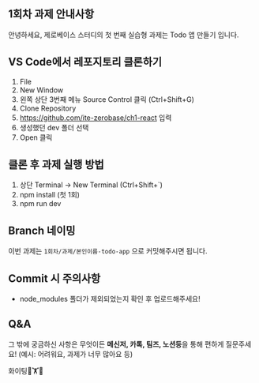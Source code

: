 ## 1회차 과제 안내사항
안녕하세요, 제로베이스 스터디의 첫 번째 실습형 과제는 Todo 앱 만들기 입니다.

## VS Code에서 레포지토리 클론하기
1. File
2. New Window
3. 왼쪽 상단 3번째 메뉴 Source Control 클릭 (Ctrl+Shift+G)
4. Clone Repository
5. https://github.com/ite-zerobase/ch1-react 입력
6. 생성했던 dev 폴더 선택
7. Open 클릭

## 클론 후 과제 실행 방법
1. 상단 Terminal -> New Terminal (Ctrl+Shift+`)
2. npm install (첫 1회)
3. npm run dev

## Branch 네이밍
이번 과제는 `1회차/과제/본인이름-todo-app` 으로 커밋해주시면 됩니다.

## Commit 시 주의사항
- node_modules 폴더가 제외되었는지 확인 후 업로드해주세요!

## Q&A
그 밖에 궁금하신 사항은 무엇이든 **메신저, 카톡, 팀즈, 노션등**을 통해 편하게 질문주세요! (예시: 어려워요, 과제가 너무 많아요 등)

화이팅💪🏋️💪